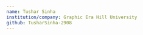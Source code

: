 ```yaml
---
name: Tushar Sinha
institution/company: Graphic Era Hill University
github: TusharSinha-2908
---
```

